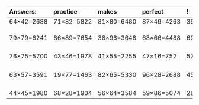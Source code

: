 | Answers: | practice | makes | perfect | ! |
| :--- | :--- | :--- | :--- | :--- |
| 64×42=2688 | 71×82=5822 | 81×80=6480 | 87×49=4263 | 39×77=3003 | 
|   |   |   |   |   | 
|   |   |   |   |   | 
|   |   |   |   |   | 
| 79×79=6241 | 86×89=7654 | 38×96=3648 | 68×66=4488 | 69×89=6141 | 
|   |   |   |   |   | 
|   |   |   |   |   | 
|   |   |   |   |   | 
|   |   |   |   |   | 
| 76×75=5700 | 43×46=1978 | 41×55=2255 | 47×16=752 | 57×73=4161 | 
|   |   |   |   |   | 
|   |   |   |   |   | 
|   |   |   |   |   | 
|   |   |   |   |   | 
| 63×57=3591 | 19×77=1463 | 82×65=5330 | 96×28=2688 | 45×44=1980 | 
|   |   |   |   |   | 
|   |   |   |   |   | 
|   |   |   |   |   | 
|   |   |   |   |   | 
| 44×45=1980 | 68×28=1904 | 56×64=3584 | 59×86=5074 | 28×12=336 | 

